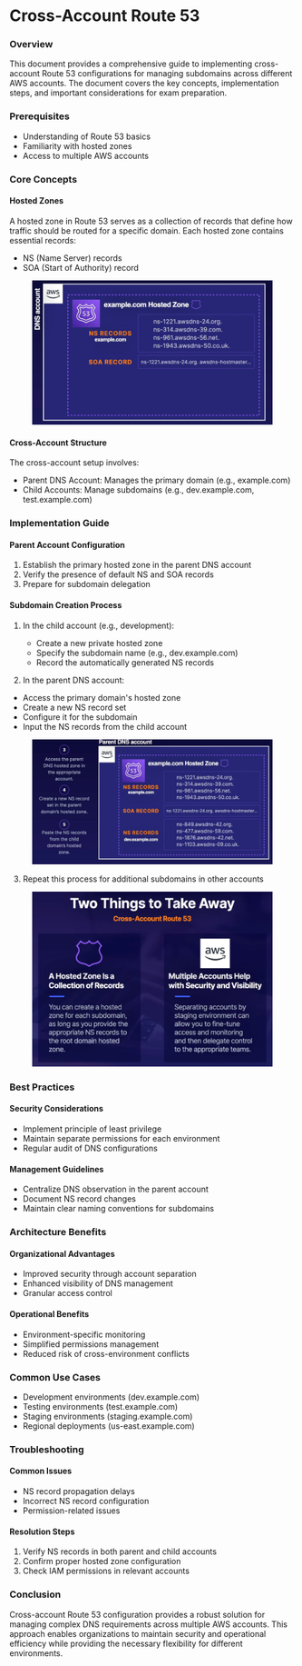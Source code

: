 # Cross-Account Route 53

### Overview

This document provides a comprehensive guide to implementing cross-account Route 53 configurations for managing subdomains across different AWS accounts. The document covers the key concepts, implementation steps, and important considerations for exam preparation.

### Prerequisites

* Understanding of Route 53 basics
* Familiarity with hosted zones
* Access to multiple AWS accounts

### Core Concepts

#### Hosted Zones

A hosted zone in Route 53 serves as a collection of records that define how traffic should be routed for a specific domain. Each hosted zone contains essential records:

* NS (Name Server) records
* SOA (Start of Authority) record

<figure><img src="../../../.gitbook/assets/image (33) (1) (1).png" alt=""><figcaption></figcaption></figure>

#### Cross-Account Structure

The cross-account setup involves:

* Parent DNS Account: Manages the primary domain (e.g., example.com)
* Child Accounts: Manage subdomains (e.g., dev.example.com, test.example.com)

### Implementation Guide

#### Parent Account Configuration

1. Establish the primary hosted zone in the parent DNS account
2. Verify the presence of default NS and SOA records
3. Prepare for subdomain delegation

#### Subdomain Creation Process

1. In the child account (e.g., development):
   * Create a new private hosted zone
   * Specify the subdomain name (e.g., dev.example.com)
   * Record the automatically generated NS records



2. In the parent DNS account:

* Access the primary domain's hosted zone
* Create a new NS record set
* Configure it for the subdomain
* Input the NS records from the child account

<figure><img src="../../../.gitbook/assets/image (2) (1) (1) (1) (1) (1) (1).png" alt=""><figcaption></figcaption></figure>

3. Repeat this process for additional subdomains in other accounts

<figure><img src="../../../.gitbook/assets/image (3) (1) (1) (1) (1) (1) (1).png" alt=""><figcaption></figcaption></figure>

### Best Practices

#### Security Considerations

* Implement principle of least privilege
* Maintain separate permissions for each environment
* Regular audit of DNS configurations

#### Management Guidelines

* Centralize DNS observation in the parent account
* Document NS record changes
* Maintain clear naming conventions for subdomains

### Architecture Benefits

#### Organizational Advantages

* Improved security through account separation
* Enhanced visibility of DNS management
* Granular access control

#### Operational Benefits

* Environment-specific monitoring
* Simplified permissions management
* Reduced risk of cross-environment conflicts

### Common Use Cases

* Development environments (dev.example.com)
* Testing environments (test.example.com)
* Staging environments (staging.example.com)
* Regional deployments (us-east.example.com)

### Troubleshooting

#### Common Issues

* NS record propagation delays
* Incorrect NS record configuration
* Permission-related issues

#### Resolution Steps

1. Verify NS records in both parent and child accounts
2. Confirm proper hosted zone configuration
3. Check IAM permissions in relevant accounts

### Conclusion

Cross-account Route 53 configuration provides a robust solution for managing complex DNS requirements across multiple AWS accounts. This approach enables organizations to maintain security and operational efficiency while providing the necessary flexibility for different environments.
